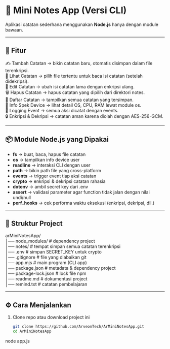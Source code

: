 # 📝 Mini Notes App (Versi CLI)

Aplikasi catatan sederhana menggunakan **Node.js** hanya dengan module bawaan.

---

## 🚀 Fitur

✍️ Tambah Catatan → bikin catatan baru, otomatis disimpan dalam file terenkripsi.  
📖 Lihat Catatan → pilih file tertentu untuk baca isi catatan (setelah didekripsi).  
📝 Edit Catatan → ubah isi catatan lama dengan enkripsi ulang.  
🗑️ Hapus Catatan → hapus catatan yang dipilih dari direktori notes.  
📂 Daftar Catatan → tampilkan semua catatan yang tersimpan.  
👤 Info Spek Device → lihat detail OS, CPU, RAM lewat module os.  
🔔 Logging Event → semua aksi dicatat dengan events.  
🔒 Enkripsi & Dekripsi → catatan aman karena diolah dengan AES-256-GCM.

---

## 📦 Module Node.js yang Dipakai

- **fs** → buat, baca, hapus file catatan  
- **os** → tampilkan info device user  
- **readline** → interaksi CLI dengan user  
- **path** → bikin path file yang cross-platform  
- **events** → trigger event tiap aksi catatan  
- **crypto** → enkripsi & dekripsi catatan rahasia  
- **dotenv** → ambil secret key dari .env  
- **assert** → validasi parameter agar function tidak jalan dengan nilai undi/null  
- **perf_hooks** → cek performa waktu eksekusi (enkripsi, dekripsi, dll.)  

---

## 📂 Struktur Project

arMiniNotesApp/  
│── node_modules/ # dependency project  
│── notes/ # tempat simpan semua catatan terenkripsi  
│── .env # simpan SECRET_KEY untuk crypto  
│── .gitignore # file yang diabaikan git  
│── app.mjs # main program (CLI app)  
│── package.json # metadata & dependency project  
│── package-lock.json # lock file npm  
│── readme.md # dokumentasi project  
│── remind.txt # catatan pembelajaran

---

## ⚙️ Cara Menjalankan

1. Clone repo atau download project ini
   ```bash
   git clone https://github.com/ArveonTech/ArMiniNotesApp.git
   cd ArMiniNotesApp
   ```

node app.js

